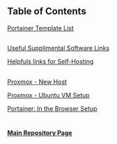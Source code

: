 ## Table of Contents

[Portainer Template List](https://github.com/mycroftwilde/portainer_templates/tree/master/TemplatesList)

##

[Useful Supplimental Software Links](https://github.com/mycroftwilde/portainer_templates/tree/master/TableOfContents/SoftwareLinks)

[Helpfuls links for Self-Hosting](https://github.com/mycroftwilde/portainer_templates/blob/master/TableOfContents/Links/SelfHosting/README.md)

##

[Proxmox - New Host](https://github.com/mycroftwilde/portainer_templates/tree/master/TableOfContents/Proxmox/NewHost)

[Proxmox - Ubuntu VM Setup](https://github.com/mycroftwilde/portainer_templates/blob/master/TableOfContents/Proxmox/UbuntuVM)

[Portainer: In the Browser Setup](https://github.com/mycroftwilde/portainer_templates/tree/master/TableOfContents/Portainer)

#
#### [Main Repository Page](https://github.com/mycroftwilde/portainer_templates)
